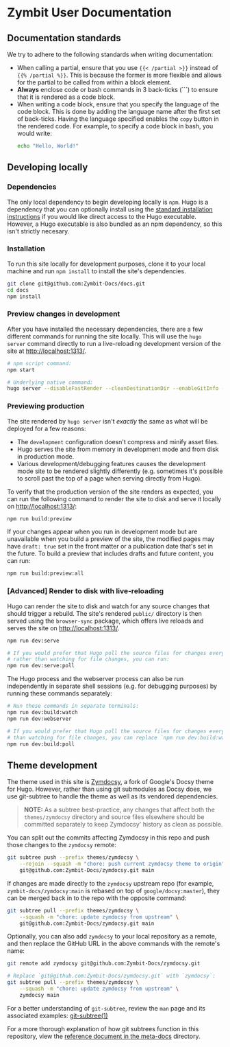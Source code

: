 # Zymbit User Documentation

## Documentation standards

We try to adhere to the following standards when writing documentation:

* When calling a partial, ensure that you use `{{< /partial >}}` instead of `{{% /partial %}}`. This is because the former is more flexible and allows for the partial to be called from within a block element.
* **Always** enclose code or bash commands in 3 back-ticks (```) to ensure that it is rendered as a code block.
* When writing a code block, ensure that you specify the language of the code block. This is done by adding the language name after the first set of back-ticks. Having the language specified enables the `copy` button in the rendered code. For example, to specify a code block in bash, you would write:
  ```bash
  echo "Hello, World!"
  ```
## Developing locally

### Dependencies

The only local dependency to begin developing locally is `npm`. Hugo is a dependency that you can optionally install using the [standard installation instructions](https://gohugo.io/getting-started/installing/) if you would like direct access to the Hugo executable. However, a Hugo executable is also bundled as an npm dependency, so this isn't strictly necesary.

### Installation

To run this site locally for development purposes, clone it to your local machine and run `npm install` to install the site's dependencies.

```bash
git clone git@github.com:Zymbit-Docs/docs.git
cd docs
npm install
```

### Preview changes in development

After you have installed the necessary dependencies, there are a few different commands for running the site locally. This will use the `hugo server` command directly to run a live-reloading development version of the site at <http://localhost:1313/>.

```bash
# npm script command:
npm start

# Underlying native command:
hugo server --disableFastRender --cleanDestinationDir --enableGitInfo --ignoreCache --noHTTPCache
```

### Previewing production

The site rendered by `hugo server` isn't *exactly* the same as what will be deployed for a few reasons:

* The `development` configuration doesn't compress and minify asset files.
* Hugo serves the site from memory in development mode and from disk in production mode.
* Various development/debugging features causes the development mode site to be rendered slightly differently (e.g. sometimes it's possible to scroll past the top of a page when serving directly from Hugo).

To verify that the production version of the site renders as expected, you can run the following command to render the site to disk and serve it locally on <http://localhost:1313/>:

```bash
npm run build:preview
```

If your changes appear when you run in development mode but are unavailable when you build a preview of the site, the modified pages may have `draft: true` set in the front matter or a publication date that's set in the future. To build a preview that includes drafts and future content, you can run:

```bash
npm run build:preview:all
```

### [Advanced] Render to disk with live-reloading

Hugo can render the site to disk and watch for any source changes that should trigger a rebuild. The site's rendered `public/` directory is then served using the `browser-sync` package, which offers live reloads and serves the site on <http://localhost:1313/>.

```bash
npm run dev:serve

# If you would prefer that Hugo poll the source files for changes every 10s
# rather than watching for file changes, you can run:
npm run dev:serve:poll
```

The Hugo process and the webserver process can also be run independently in separate shell sessions (e.g. for debugging purposes) by running these commands separately:

```bash
# Run these commands in separate terminals:
npm run dev:build:watch
npm run dev:webserver

# If you would prefer that Hugo poll the source files for changes every 10s rather
# than watching for file changes, you can replace `npm run dev:build:watch` with:
npm run dev:build:poll
```

## Theme development

The theme used in this site is [Zymdocsy](https://github.com/Zymbit-Docs/zymdocsy), a fork of Google's Docsy theme for Hugo. However, rather than using git submodules as Docsy does, we use git-subtree to handle the theme as well as its vendored dependencies.

> **NOTE:** As a subtree best-practice, any changes that affect both the `themes/zymdocsy` directory and source files elsewhere should be committed separately to keep Zymdocsy' history as clean as possible.

You can split out the commits affecting Zymdocsy in this repo and push those changes to the `zymdocsy` remote:

```bash
git subtree push --prefix themes/zymdocsy \
    --rejoin --squash -m "chore: push current zymdocsy theme to origin" \
    git@github.com:Zymbit-Docs/zymdocsy.git main
```

If changes are made directly to the `zymdocsy` upstream repo (for example, `zymbit-docs/zymdocsy:main` is rebased on top of `google/docsy:master`), they can be merged back in to the repo with the opposite command:

```bash
git subtree pull --prefix themes/zymdocsy \
    --squash -m "chore: update zymdocsy from upstream" \
    git@github.com:Zymbit-Docs/zymdocsy.git main
```

Optionally, you can also add `zymdocsy` to your local repository as a remote, and then replace the GitHub URL in the above commands with the remote's name:

```bash
git remote add zymdocsy git@github.com:Zymbit-Docs/zymdocsy.git

# Replace `git@github.com:Zymbit-Docs/zymdocsy.git` with `zymdocsy`:
git subtree pull --prefix themes/zymdocsy \
    --squash -m "chore: update zymdocsy from upstream" \
    zymdocsy main
```

For a better understanding of `git-subtree`, review the `man` page and its associated examples: [git-subtree(1)](https://manpages.debian.org/testing/git-man/git-subtree.1.en.html)

For a more thorough explanation of how git subtrees function in this repository, view the [reference document in the meta-docs](meta/admin/subtrees.md) directory.
